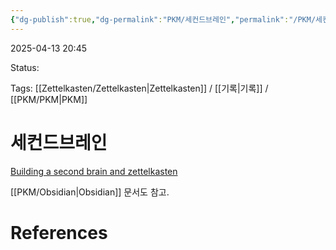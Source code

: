 ```yaml
---
{"dg-publish":true,"dg-permalink":"PKM/세컨드브레인","permalink":"/PKM/세컨드브레인/"}
---
```



2025-04-13 20:45

Status: 

Tags: [[Zettelkasten/Zettelkasten\|Zettelkasten]] / [[기록\|기록]] / [[PKM/PKM\|PKM]] 

# 세컨드브레인
[Building a second brain and zettelkasten](https://zettelkasten.de/posts/building-a-second-brain-and-zettelkasten/) 

[[PKM/Obsidian\|Obsidian]] 문서도 참고.

# References
